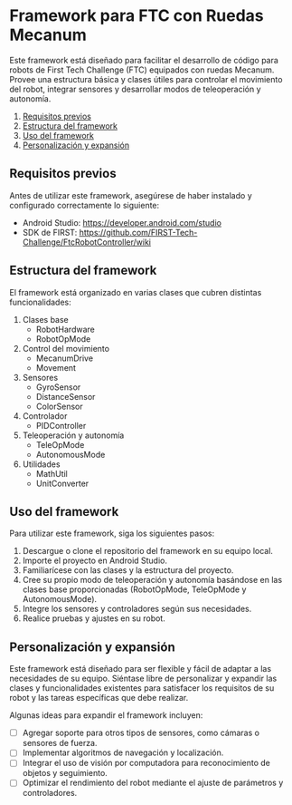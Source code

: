 # Framework para FTC con Ruedas Mecanum
Este framework está diseñado para facilitar el desarrollo de código para robots de First Tech Challenge (FTC) equipados con ruedas Mecanum. Provee una estructura básica y clases útiles para controlar el movimiento del robot, integrar sensores y desarrollar modos de teleoperación y autonomía.

1. [Requisitos previos](#requisitos-previos)
2. [Estructura del framework](#estructura-del-framework)
3. [Uso del framework](#uso-del-framework)
4. [Personalización y expansión](#personalización-y-expansión)

## Requisitos previos
Antes de utilizar este framework, asegúrese de haber instalado y configurado correctamente lo siguiente:

* Android Studio: https://developer.android.com/studio
* SDK de FIRST: https://github.com/FIRST-Tech-Challenge/FtcRobotController/wiki

## Estructura del framework
El framework está organizado en varias clases que cubren distintas funcionalidades:

1. Clases base
	* RobotHardware
	* RobotOpMode
2. Control del movimiento
	* MecanumDrive
	* Movement
3. Sensores
	* GyroSensor
	* DistanceSensor
	* ColorSensor
4. Controlador
	* PIDController
5. Teleoperación y autonomía
	* TeleOpMode
	* AutonomousMode
6. Utilidades
	* MathUtil
	* UnitConverter
## Uso del framework
Para utilizar este framework, siga los siguientes pasos:

1. Descargue o clone el repositorio del framework en su equipo local.
2. Importe el proyecto en Android Studio.
3. Familiarícese con las clases y la estructura del proyecto.
4. Cree su propio modo de teleoperación y autonomía basándose en las clases base proporcionadas (RobotOpMode, TeleOpMode y AutonomousMode).
5. Integre los sensores y controladores según sus necesidades.
6. Realice pruebas y ajustes en su robot.

## Personalización y expansión
Este framework está diseñado para ser flexible y fácil de adaptar a las necesidades de su equipo. Siéntase libre de personalizar y expandir las clases y funcionalidades existentes para satisfacer los requisitos de su robot y las tareas específicas que debe realizar.

Algunas ideas para expandir el framework incluyen:

- [ ] Agregar soporte para otros tipos de sensores, como cámaras o sensores de fuerza.
- [ ] Implementar algoritmos de navegación y localización.
- [ ] Integrar el uso de visión por computadora para reconocimiento de objetos y seguimiento.
- [ ] Optimizar el rendimiento del robot mediante el ajuste de parámetros y controladores.
